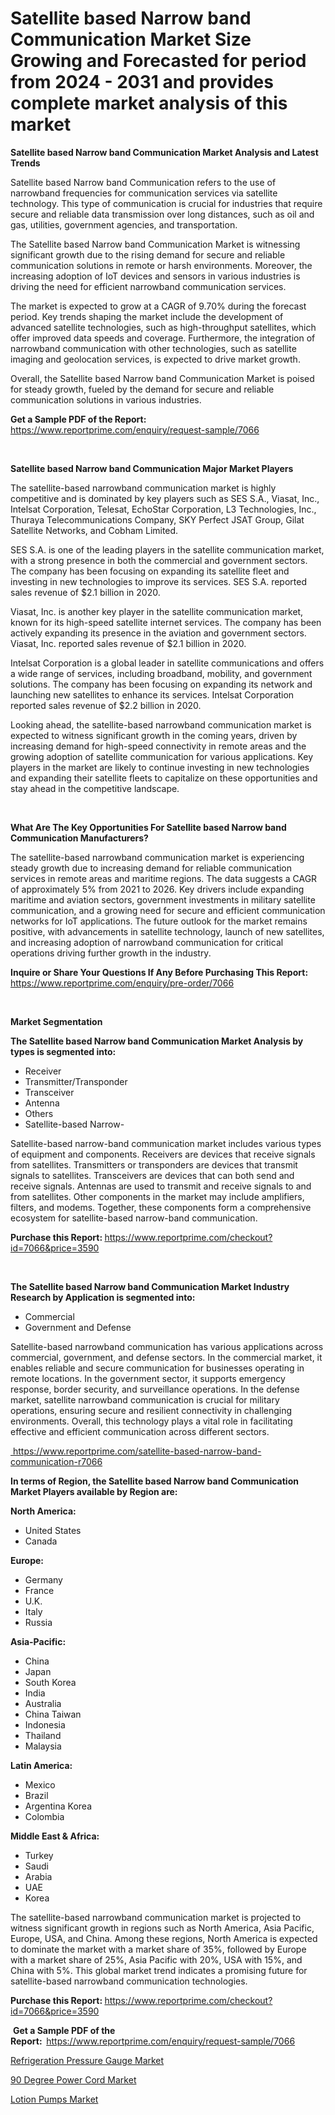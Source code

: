 <p><h1>Satellite based Narrow band Communication Market Size Growing and Forecasted for period from 2024 - 2031 and provides complete market analysis of this market</h1></p><p><strong>Satellite based Narrow band Communication Market Analysis and Latest Trends</strong></p>
<p><p>Satellite based Narrow band Communication refers to the use of narrowband frequencies for communication services via satellite technology. This type of communication is crucial for industries that require secure and reliable data transmission over long distances, such as oil and gas, utilities, government agencies, and transportation.</p><p>The Satellite based Narrow band Communication Market is witnessing significant growth due to the rising demand for secure and reliable communication solutions in remote or harsh environments. Moreover, the increasing adoption of IoT devices and sensors in various industries is driving the need for efficient narrowband communication services.</p><p>The market is expected to grow at a CAGR of 9.70% during the forecast period. Key trends shaping the market include the development of advanced satellite technologies, such as high-throughput satellites, which offer improved data speeds and coverage. Furthermore, the integration of narrowband communication with other technologies, such as satellite imaging and geolocation services, is expected to drive market growth.</p><p>Overall, the Satellite based Narrow band Communication Market is poised for steady growth, fueled by the demand for secure and reliable communication solutions in various industries.</p></p>
<p><strong>Get a Sample PDF of the Report:&nbsp;</strong> <a href="https://www.reportprime.com/enquiry/request-sample/7066">https://www.reportprime.com/enquiry/request-sample/7066</a></p>
<p>&nbsp;</p>
<p><strong>Satellite based Narrow band Communication Major Market Players</strong></p>
<p><p>The satellite-based narrowband communication market is highly competitive and is dominated by key players such as SES S.A., Viasat, Inc., Intelsat Corporation, Telesat, EchoStar Corporation, L3 Technologies, Inc., Thuraya Telecommunications Company, SKY Perfect JSAT Group, Gilat Satellite Networks, and Cobham Limited.</p><p>SES S.A. is one of the leading players in the satellite communication market, with a strong presence in both the commercial and government sectors. The company has been focusing on expanding its satellite fleet and investing in new technologies to improve its services. SES S.A. reported sales revenue of $2.1 billion in 2020.</p><p>Viasat, Inc. is another key player in the satellite communication market, known for its high-speed satellite internet services. The company has been actively expanding its presence in the aviation and government sectors. Viasat, Inc. reported sales revenue of $2.1 billion in 2020.</p><p>Intelsat Corporation is a global leader in satellite communications and offers a wide range of services, including broadband, mobility, and government solutions. The company has been focusing on expanding its network and launching new satellites to enhance its services. Intelsat Corporation reported sales revenue of $2.2 billion in 2020.</p><p>Looking ahead, the satellite-based narrowband communication market is expected to witness significant growth in the coming years, driven by increasing demand for high-speed connectivity in remote areas and the growing adoption of satellite communication for various applications. Key players in the market are likely to continue investing in new technologies and expanding their satellite fleets to capitalize on these opportunities and stay ahead in the competitive landscape.</p></p>
<p>&nbsp;</p>
<p><strong>What Are The Key Opportunities For Satellite based Narrow band Communication Manufacturers?</strong></p>
<p><p>The satellite-based narrowband communication market is experiencing steady growth due to increasing demand for reliable communication services in remote areas and maritime regions. The data suggests a CAGR of approximately 5% from 2021 to 2026. Key drivers include expanding maritime and aviation sectors, government investments in military satellite communication, and a growing need for secure and efficient communication networks for IoT applications. The future outlook for the market remains positive, with advancements in satellite technology, launch of new satellites, and increasing adoption of narrowband communication for critical operations driving further growth in the industry.</p></p>
<p><strong>Inquire or Share Your Questions If Any Before Purchasing This Report:</strong> <a href="https://www.reportprime.com/enquiry/pre-order/7066">https://www.reportprime.com/enquiry/pre-order/7066</a></p>
<p>&nbsp;</p>
<p><strong>Market Segmentation</strong></p>
<p><strong>The Satellite based Narrow band Communication Market Analysis by types is segmented into:</strong></p>
<p><ul><li>Receiver</li><li>Transmitter/Transponder</li><li>Transceiver</li><li>Antenna</li><li>Others</li><li>Satellite-based Narrow-</li></ul></p>
<p><p>Satellite-based narrow-band communication market includes various types of equipment and components. Receivers are devices that receive signals from satellites. Transmitters or transponders are devices that transmit signals to satellites. Transceivers are devices that can both send and receive signals. Antennas are used to transmit and receive signals to and from satellites. Other components in the market may include amplifiers, filters, and modems. Together, these components form a comprehensive ecosystem for satellite-based narrow-band communication.</p></p>
<p><strong>Purchase this Report:&nbsp;</strong><a href="https://www.reportprime.com/checkout?id=7066&price=3590">https://www.reportprime.com/checkout?id=7066&price=3590</a></p>
<p>&nbsp;</p>
<p><strong>The Satellite based Narrow band Communication Market Industry Research by Application is segmented into:</strong></p>
<p><ul><li>Commercial</li><li>Government and Defense</li></ul></p>
<p><p>Satellite-based narrowband communication has various applications across commercial, government, and defense sectors. In the commercial market, it enables reliable and secure communication for businesses operating in remote locations. In the government sector, it supports emergency response, border security, and surveillance operations. In the defense market, satellite narrowband communication is crucial for military operations, ensuring secure and resilient connectivity in challenging environments. Overall, this technology plays a vital role in facilitating effective and efficient communication across different sectors.</p></p>
<p><a href="https://www.reportprime.com/satellite-based-narrow-band-communication-r7066">&nbsp;https://www.reportprime.com/satellite-based-narrow-band-communication-r7066</a></p>
<p><strong>In terms of Region, the Satellite based Narrow band Communication Market Players available by Region are:</strong></p>
<p>
    <p> <strong> North America: </strong>
        <ul>
            <li>United States</li>
            <li>Canada</li>
        </ul>
        </p> 
    <p> <strong> Europe: </strong>
        <ul>
            <li>Germany</li>
            <li>France</li>
            <li>U.K.</li>
            <li>Italy</li>
            <li>Russia</li>
        </ul>
        </p> 
    <p> <strong> Asia-Pacific: </strong>
        <ul>
            <li>China</li>
            <li>Japan</li>
            <li>South Korea</li>
            <li>India</li>
            <li>Australia</li>
            <li>China Taiwan</li>
            <li>Indonesia</li>
            <li>Thailand</li>
            <li>Malaysia</li>
        </ul>
        </p> 
    <p> <strong> Latin America: </strong>
        <ul>
            <li>Mexico</li>
            <li>Brazil</li>
            <li>Argentina Korea</li>
            <li>Colombia</li>
        </ul>
        </p> 
    <p> <strong> Middle East & Africa: </strong>
        <ul>
            <li>Turkey</li>
            <li>Saudi</li>
            <li>Arabia</li>
            <li>UAE</li>
            <li>Korea</li>
        </ul>
    </p>
    </p>
<p><p>The satellite-based narrowband communication market is projected to witness significant growth in regions such as North America, Asia Pacific, Europe, USA, and China. Among these regions, North America is expected to dominate the market with a market share of 35%, followed by Europe with a market share of 25%, Asia Pacific with 20%, USA with 15%, and China with 5%. This global market trend indicates a promising future for satellite-based narrowband communication technologies.</p></p>
<p><strong>Purchase this Report: </strong><a href="https://www.reportprime.com/checkout?id=7066&price=3590">https://www.reportprime.com/checkout?id=7066&price=3590</a></p>
<p>&nbsp;<strong>Get a Sample PDF of the Report:&nbsp;&nbsp;</strong><a href="https://www.reportprime.com/enquiry/request-sample/7066">https://www.reportprime.com/enquiry/request-sample/7066</a></p>
<p><strong></strong></p>
<p><p><a href="https://www.linkedin.com/pulse/refrigeration-pressure-gauge-market-report-reveals-latest-y2lxf?trackingId=z1v4dUf%2BjkSGy%2F1eST3f5w%3D%3D">Refrigeration Pressure Gauge Market</a></p><p><a href="https://www.linkedin.com/pulse/90-degree-power-cord-market-insight-trends-growth-forecasted-1ev3f?trackingId=m6rjqnlzWNDZv9maiPANFw%3D%3D">90 Degree Power Cord Market</a></p><p><a href="https://issuu.com/reportprime-2/docs/lotion-pumps-market-size-2030.pptx">Lotion Pumps Market</a></p></p>